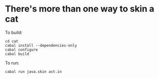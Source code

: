 # There's more than one way to skin a cat

To build:

    cd cat
    cabal install --dependencies-only
    cabal configure
    cabal build

To run:

    cabal run java.skin ast.in

